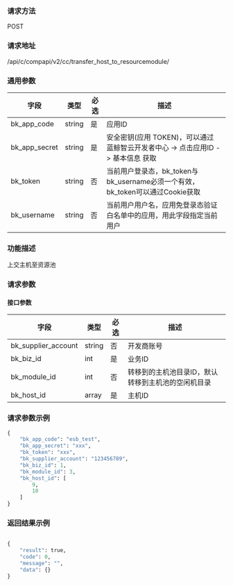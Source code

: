 
### 请求方法

POST


### 请求地址

/api/c/compapi/v2/cc/transfer_host_to_resourcemodule/


### 通用参数

| 字段 | 类型 | 必选 |  描述 |
|-----------|------------|--------|------------|
| bk_app_code  |  string    | 是 | 应用ID     |
| bk_app_secret|  string    | 是 | 安全密钥(应用 TOKEN)，可以通过 蓝鲸智云开发者中心 -> 点击应用ID -> 基本信息 获取 |
| bk_token     |  string    | 否 | 当前用户登录态，bk_token与bk_username必须一个有效，bk_token可以通过Cookie获取 |
| bk_username  |  string    | 否 | 当前用户用户名，应用免登录态验证白名单中的应用，用此字段指定当前用户 |


### 功能描述

上交主机至资源池

### 请求参数



#### 接口参数

| 字段      |  类型      | 必选   |  描述      |
|-----------|------------|--------|------------|
| bk_supplier_account | string     | 否     | 开发商账号 |
| bk_biz_id     |  int     | 是     | 业务ID |
| bk_module_id  |  int     | 否     | 转移到的主机池目录ID，默认转移到主机池的空闲机目录 |
| bk_host_id    |  array   | 是     | 主机ID |

### 请求参数示例

```python
{
    "bk_app_code": "esb_test",
    "bk_app_secret": "xxx",
    "bk_token": "xxx",
    "bk_supplier_account": "123456789",
    "bk_biz_id": 1,
    "bk_module_id": 3,
    "bk_host_id": [
        9,
        10
    ]
}
```

### 返回结果示例

```python

{
    "result": true,
    "code": 0,
    "message": "",
    "data": {}
}
```